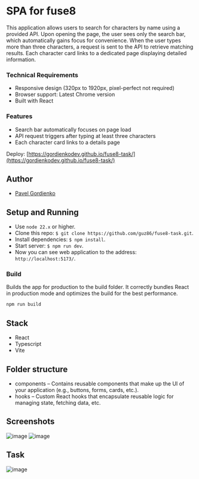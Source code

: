 # SPA for fuse8

This application allows users to search for characters by name using a provided API. Upon opening the page, the user sees only the search bar, which automatically gains focus for convenience. When the user types more than three characters, a request is sent to the API to retrieve matching results. Each character card links to a dedicated page displaying detailed information.

### Technical Requirements
- Responsive design (320px to 1920px, pixel-perfect not required)
- Browser support: Latest Chrome version
- Built with React
###  Features
- Search bar automatically focuses on page load
- API request triggers after typing at least three characters
- Each character card links to a details page

Deploy:  [https://gordienkodev.github.io/fuse8-task/](https://gordienkodev.github.io/fuse8-task/)

## Author

- [Pavel Gordienko](https://github.com/gordienkodev)

## Setup and Running

- Use `node 22.x` or higher.
- Clone this repo: `$ git clone https://github.com/guz86/fuse8-task.git`. 
- Install dependencies: `$ npm install`.
- Start server: `$ npm run dev`.
- Now you can see web application to the address: `http://localhost:5173/`.

### Build

Builds the app for production to the build folder. It correctly bundles React in production mode and optimizes the build for the best performance.

```bash
npm run build
```

## Stack

- React
- Typescript
- Vite
 
## Folder structure

- components – Contains reusable components that make up the UI of your application (e.g., buttons, forms, cards, etc.).
- hooks – Custom React hooks that encapsulate reusable logic for managing state, fetching data, etc.

## Screenshots
![image](https://github.com/user-attachments/assets/d7fbb64a-a90f-4dd1-b156-19410d3eb1b9)
![image](https://github.com/user-attachments/assets/3c0e5531-8670-46d3-bd63-7948482d0b7e)

## Task
![image](https://github.com/user-attachments/assets/9eb49279-6325-4f3c-bbe5-e0c5dff83427)

